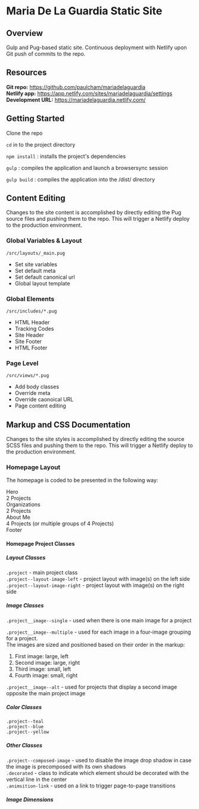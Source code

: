 # Maria De La Guardia Static Site

## Overview

Gulp and Pug-based static site. Continuous deployment with Netlify upon Git push of commits to the repo. 

## Resources
**Git repo:** https://github.com/paulcham/mariadelaguardia  
**Netlify app:** https://app.netlify.com/sites/mariadelaguardia/settings  
**Development URL:** https://mariadelaguardia.netlify.com/

## Getting Started
Clone the repo

`cd` in to the project directory

`npm install` : installs the project's dependencies

`gulp` : compiles the application and launch a browsersync session

`gulp build` : compiles the application into the /dist/ directory

## Content Editing
Changes to the site content is accomplished by directly editing the Pug source files and pushing them to the repo. This will trigger a Netlify deploy to the production environment.

### Global Variables & Layout
`/src/layouts/_main.pug`  
* Set site variables  
* Set default meta  
* Set default canonical url  
* Global layout template 

### Global Elements
`/src/includes/*.pug`  
* HTML Header  
* Tracking Codes  
* Site Header  
* Site Footer  
* HTML Footer  

### Page Level
`/src/views/*.pug`  
* Add body classes  
* Override meta  
* Override caonoical URL  
* Page content editing  

## Markup and CSS Documentation

Changes to the site styles is accomplished by directly editing the source SCSS files and pushing them to the repo. This will trigger a Netlify deploy to the production environment.

### Homepage Layout
The homepage is coded to be presented in the following way:

Hero  
2 Projects  
Organizations  
2 Projects  
About Me  
4 Projects (or multiple groups of 4 Projects)  
Footer

#### Homepage Project Classes
##### Layout Classes
`.project` - main project class  
`.project--layout-image-left` - project layout with image(s) on the left side  
`.project--layout-image-right` - project layout with image(s) on the right side

##### Image Classes
`.project__image--single` - used when there is one main image for a project

`.project__image--multiple` - used for each image in a four-image grouping for a project.  
The images are sized and positioned based on their order in the markup:  
1. First image: large, left  
2. Second image: large, right  
3. Third image: small, left  
4. Fourth image: small, right
 
`.project__image--alt` - used for projects that display a second image opposite the main project image

##### Color Classes
`.project--teal`  
`.project--blue`  
`.project--yellow`

##### Other Classes
`.project--composed-image` - used to disable the image drop shadow in case the image is precomposed with its own shadows  
`.decorated` - class to indicate which element should be decorated with the vertical line in the center  
`.animsition-link` - used on a link to trigger page-to-page transitions

##### Image Dimensions

